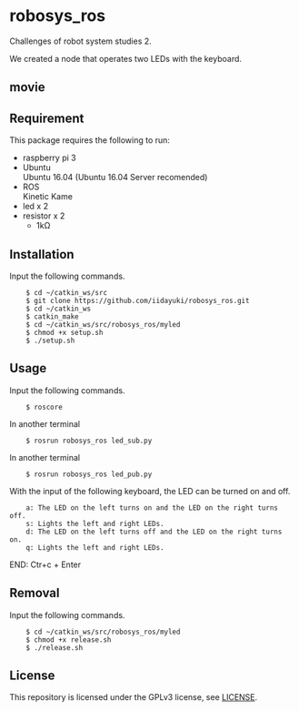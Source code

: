 # robosys_ros
Challenges of robot system studies 2.

We created a node that operates two LEDs with the keyboard.

## movie

## Requirement
This package requires the following to run:
* raspberry pi 3
* Ubuntu  
    Ubuntu 16.04 (Ubuntu 16.04 Server recomended)  
* ROS  
    Kinetic Kame
* led x 2
* resistor x 2
  * 1kΩ
  
## Installation
Input the following commands.

        $ cd ~/catkin_ws/src
        $ git clone https://github.com/iidayuki/robosys_ros.git
        $ cd ~/catkin_ws
        $ catkin_make
        $ cd ~/catkin_ws/src/robosys_ros/myled
        $ chmod +x setup.sh
        $ ./setup.sh
        
## Usage
Input the following commands.

        $ roscore
    
In another terminal

        $ rosrun robosys_ros led_sub.py

In another terminal

        $ rosrun robosys_ros led_pub.py
        
With the input of the following keyboard, the LED can be turned on and off.

        a: The LED on the left turns on and the LED on the right turns off.
        s: Lights the left and right LEDs.
        d: The LED on the left turns off and the LED on the right turns on.
        q: Lights the left and right LEDs.
        
END: Ctr+c + Enter 
        
## Removal
Input the following commands.

        $ cd ~/catkin_ws/src/robosys_ros/myled
        $ chmod +x release.sh
        $ ./release.sh
        
## License
This repository is licensed under the GPLv3 license, see [LICENSE](https://github.com/iidayuki/robosys_ros/blob/master/LICENSE).


        
        
        
